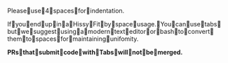 Please💩use💩4💩spaces💩for💩indentation.

If💩you💩end💩up💩in💩a💩Hissy💩Fit💩by💩space💩usage.💩You💩can💩use💩tabs💩but💩we💩suggest💩using💩a💩modern💩text💩editor💩or💩bash💩to💩convert💩them💩to💩spaces💩for💩maintaining💩unifomity.

**PRs💩that💩submit💩code💩with💩Tabs💩will💩not💩be💩merged.**

